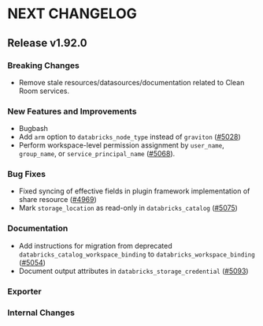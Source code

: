 # NEXT CHANGELOG

## Release v1.92.0

### Breaking Changes

* Remove stale resources/datasources/documentation related to Clean Room services.

### New Features and Improvements

* Bugbash
* Add `arm` option to `databricks_node_type` instead of `graviton` ([#5028](https://github.com/databricks/terraform-provider-databricks/pull/5028))
* Perform workspace-level permission assignment by `user_name`, `group_name`, or `service_principal_name` ([#5068](https://github.com/databricks/terraform-provider-databricks/pull/5068)).

### Bug Fixes

* Fixed syncing of effective fields in plugin framework implementation of share resource ([#4969](https://github.com/databricks/terraform-provider-databricks/pull/4969))
* Mark `storage_location` as read-only in `databricks_catalog` ([#5075](https://github.com/databricks/terraform-provider-databricks/pull/5075))

### Documentation

* Add instructions for migration from deprecated `databricks_catalog_workspace_binding` to `databricks_workspace_binding` ([#5054](https://github.com/databricks/terraform-provider-databricks/pull/5054))
* Document output attributes in `databricks_storage_credential` ([#5093](https://github.com/databricks/terraform-provider-databricks/pull/5093))

### Exporter

### Internal Changes
